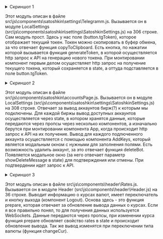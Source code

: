 <details>
  <summary>Скриншот 1</summary>

  ![Module1](./module1.jpg)
</details>

Этот модуль описан в файле src\js\components\satoshkin\settings\Telegramm.js.
Вызывается он в модуле LocalSettings (src\js\components\satoshkin\settings\SatoshkinSettings.js) на 306 строке.
Сам модуль прост. Здесь у нас поле (button.tgToken), которое отображает текущий токен. Токен можно скопировать в буфер обмена, за что отвечает функция copyToClipboard. Есть кнопка, по нажатии которой вызывается функция generateToken, в которой осуществляется http запрос к API на генерацию нового токена.
При монтировании компонент первым делом осуществляет http запрос на получение текущего токена, который сохраняется в state, а оттуда подставляется в поле button.tgToken.

<details>
  <summary>Скриншот 2</summary>

  ![Module2](./module2.jpg)
</details>

Этот модуль описан в файле src\js\components\satoshkin\accountsPage.js.
Вызывается он в модуле LocalSettings (src\js\components\satoshkin\settings\SatoshkinSettings.js) на 308 строке.
Отвечает за вывод аккаунтов бирж(?) к которым мы подключены. Для каждой биржы вывод доступных аккаунтов осуществляется через state, в котором хранятся данные, которые передаются через пропсы через несколько компонентов, а изначально берутся при монтировании компонента App, когда происходит http запрос к API на их получение. Вывод для каждого подлюченного аккаунта осуществляется с помощью компонента AddKeys, который является модальным окном с нужными для заполнения полями. Есть возможность удалить аккаунт, за это отвечает функция deleteBot. Появляется модальное окно (за него отвечает параметр showDeleteMessage в state) для подтверждения или отмены. При подтвердении идет запрос к API.

<details>
  <summary>Скриншот 3</summary>

  ![Module3](./module3.jpg)
</details>

Этот модуль описан в файле src\js\components\header\Rates.js.
Вызывается он в модуле Header (src\js\components\header\Header.js) на 36 строке.
Выводит информацию о курсах валют, имеет переключатель и кнопку выхода (компонент Logout). Основа здесь - это функция prepare, которая отвечает за обновление вывода данных о курсах. Если я все правильно понял, то для получения данных используется WebSockets. Данные передаются через пропсы, при изменении курса функция prepare обновляет свойство rates в state и происходит обновление вывода. Так же вывод изменятся при переключении типа валюты (функция changeCur).
